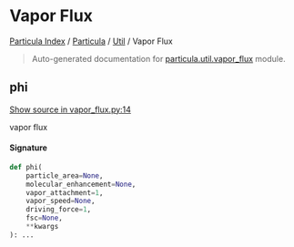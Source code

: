 # Vapor Flux

[Particula Index](../../README.md#particula-index) / [Particula](../index.md#particula) / [Util](./index.md#util) / Vapor Flux

> Auto-generated documentation for [particula.util.vapor_flux](https://github.com/Gorkowski/particula/blob/main/particula/util/vapor_flux.py) module.

## phi

[Show source in vapor_flux.py:14](https://github.com/Gorkowski/particula/blob/main/particula/util/vapor_flux.py#L14)

vapor flux

#### Signature

```python
def phi(
    particle_area=None,
    molecular_enhancement=None,
    vapor_attachment=1,
    vapor_speed=None,
    driving_force=1,
    fsc=None,
    **kwargs
): ...
```
